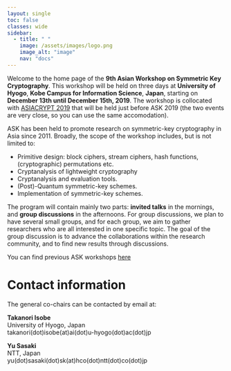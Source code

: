 ```yaml
---
layout: single
toc: false
classes: wide
sidebar:  
  - title: " "   
    image: /assets/images/logo.png
    image_alt: "image"
    nav: "docs"
---
```


Welcome to the home page of the **9th Asian Workshop on Symmetric Key Cryptography**. This workshop will be held on three days at **University of Hyogo**, **Kobe Campus for Information Science**, **Japan**, starting on **December 13th until December 15th, 2019**. The workshop is collocated with [ASIACRYPT 2019](https://asiacrypt.iacr.org/2019/) that will be held just before ASK 2019 (the two events are very close, so you can use the same accomodation).

ASK has been held to promote research on symmetric-key cryptography in Asia since 2011. Broadly, the scope of the workshop includes, but is not limited to:

- Primitive design: block ciphers, stream ciphers, hash functions, (cryptographic) permutations etc.
- Cryptanalysis of lightweight cryptography
- Cryptanalysis and evaluation tools.
- (Post)-Quantum symmetric-key schemes.
- Implementation of symmetric-key schemes.

The program will contain mainly two parts: **invited talks** in the mornings, and **group discussions** in the afternoons. For group discussions, we plan to have several small groups, and for each group, we aim to gather researchers who are all interested in one specific topic. The goal of the group discussion is to advance the collaborations within the research community, and to find new results through discussions.

You can find previous ASK workshops [here](https://askworkshop.github.io/ask/)


# Contact information

The general co-chairs can be contacted by email at:  

**Takanori Isobe**  
University of Hyogo, Japan  
takanori(dot)isobe(at)ai(dot)u-hyogo(dot)ac(dot)jp   

**Yu Sasaki**  
NTT, Japan  
yu(dot)sasaki(dot)sk(at)hco(dot)ntt(dot)co(dot)jp
